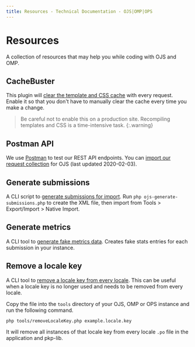 ```yaml
---
title: Resources - Technical Documentation - OJS|OMP|OPS
---
```


# Resources

A collection of resources that may help you while coding with OJS and OMP.

## CacheBuster

This plugin will [clear the template and CSS cache](https://github.com/NateWr/cacheBuster) with every request. Enable it so that you don't have to manually clear the cache every time you make a change.

> Be careful not to enable this on a production site. Recompiling templates and CSS is a time-intensive task.
{:.warning}

## Postman API

We use [Postman](https://www.getpostman.com/) to test our REST API endpoints. You can [import our request collection](/dev/api/OJS-api-postman-collection.json) for OJS (last updated 2020-02-03).

## Generate submissions

A CLI script to [generate submissions for import](https://gist.github.com/NateWr/c6acac198d319cc317c0862c11df4a2e). Run `php ojs-generate-submissions.php` to create the XML file, then import from Tools > Export/Import > Native Import.

## Generate metrics

A CLI tool to [generate fake metrics data](https://gist.github.com/NateWr/32322ca420a0abb37c035506dd51601d). Creates fake stats entries for each submission in your instance.

## Remove a locale key

A CLI tool to [remove a locale key from every locale](https://gist.github.com/NateWr/dd912a94e8809d91698e59f16fa96a5d). This can be useful when a locale key is no longer used and needs to be removed from every locale.

Copy the file into the `tools` directory of your OJS, OMP or OPS instance and run the following command.

```
php tools/removeLocaleKey.php example.locale.key
```

It will remove all instances of that locale key from every locale `.po` file in the application and pkp-lib.